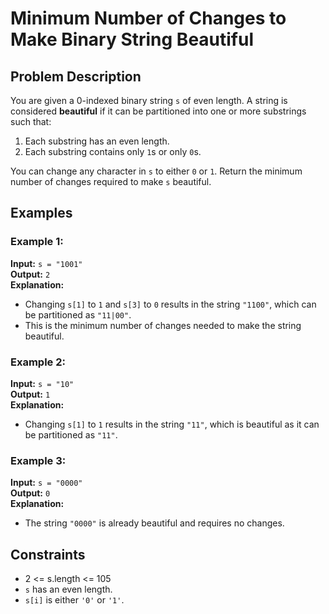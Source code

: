# Minimum Number of Changes to Make Binary String Beautiful

## Problem Description
You are given a 0-indexed binary string `s` of even length. A string is considered **beautiful** if it can be partitioned into one or more substrings such that:
1. Each substring has an even length.
2. Each substring contains only `1`s or only `0`s.

You can change any character in `s` to either `0` or `1`. Return the minimum number of changes required to make `s` beautiful.

## Examples

### Example 1:
**Input:** `s = "1001"`  
**Output:** `2`  
**Explanation:**  
- Changing `s[1]` to `1` and `s[3]` to `0` results in the string `"1100"`, which can be partitioned as `"11|00"`.
- This is the minimum number of changes needed to make the string beautiful.

### Example 2:
**Input:** `s = "10"`  
**Output:** `1`  
**Explanation:**  
- Changing `s[1]` to `1` results in the string `"11"`, which is beautiful as it can be partitioned as `"11"`.

### Example 3:
**Input:** `s = "0000"`  
**Output:** `0`  
**Explanation:**  
- The string `"0000"` is already beautiful and requires no changes.

## Constraints
-  2 <= s.length <= 105
- `s` has an even length.
- `s[i]` is either `'0'` or `'1'`.
